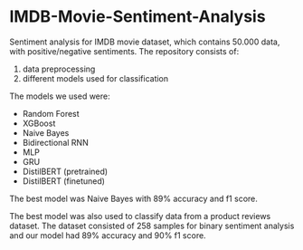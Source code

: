 # IMDB-Movie-Sentiment-Analysis

Sentiment analysis for IMDB movie dataset, which contains 50.000 data, with positive/negative sentiments. 
The repository consists of: 

1) data preprocessing
2) different models used for classification </br>

The models we used were:
- Random Forest
- XGBoost
- Naive Bayes
- Bidirectional RNN
- MLP
- GRU
- DistilBERT (pretrained)
- DistilBERT (finetuned)

The best model was Naive Bayes with 89% accuracy and f1 score.

The best model was also used to classify data from a product reviews dataset. The dataset consisted of 258 samples for binary sentiment analysis and our model had 89% accuracy and 90% f1 score.
